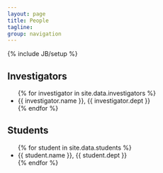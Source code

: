 ```yaml
---
layout: page
title: People
tagline: 
group: navigation
---
```

{% include JB/setup %}

<h2>Investigators</h2>
<ul>
{% for investigator in site.data.investigators %}
  <li>
    {{ investigator.name }}, {{ investigator.dept }}
  </li>
{% endfor %}
</ul>

<h2>Students</h2>
<ul>
{% for student in site.data.students %}
  <li>
    {{ student.name }}, {{ student.dept }}
  </li>
{% endfor %}
</ul>